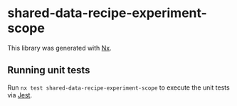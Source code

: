 # shared-data-recipe-experiment-scope

This library was generated with [Nx](https://nx.dev).

## Running unit tests

Run `nx test shared-data-recipe-experiment-scope` to execute the unit tests via [Jest](https://jestjs.io).
